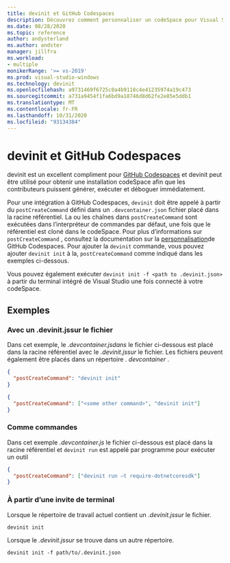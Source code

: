 ```yaml
---
title: devinit et GitHub Codespaces
description: Découvrez comment personnaliser un codeSpace pour Visual Studio à l’aide de devinit.
ms.date: 08/28/2020
ms.topic: reference
author: andysterland
ms.author: andster
manager: jillfra
ms.workload:
- multiple
monikerRange: '>= vs-2019'
ms.prod: visual-studio-windows
ms.technology: devinit
ms.openlocfilehash: a9731469f6725c0a4b9118c4e41235974a19c473
ms.sourcegitcommit: a731a9454f1fa6bd9a18746d8d62fe2e85e5ddb1
ms.translationtype: MT
ms.contentlocale: fr-FR
ms.lasthandoff: 10/31/2020
ms.locfileid: "93134384"
---
```

# <a name="devinit-and-github-codespaces"></a>devinit et GitHub Codespaces

devinit est un excellent compliment pour [GitHub Codespaces](https://github.com/features/codespaces) et devinit peut être utilisé pour obtenir une installation codeSpace afin que les contributeurs puissent générer, exécuter et déboguer immédiatement.

Pour une intégration à GitHub Codespaces, `devinit` doit être appelé à partir du `postCreateCommand` défini dans un `.devcontainer.json` fichier placé dans la racine référentiel. La ou les chaînes dans `postCreateCommand` sont exécutées dans l’interpréteur de commandes par défaut, une fois que le référentiel est cloné dans le codeSpace. Pour plus d’informations sur `postCreateCommand` , consultez la documentation sur la [personnalisation](https://docs.github.com/github/developing-online-with-codespaces/configuring-codespaces-for-your-project)de GitHub Codespaces. Pour ajouter la `devinit` commande, vous pouvez ajouter `devinit init` à la, `postCreateCommand` comme indiqué dans les exemples ci-dessous.

Vous pouvez également exécuter `devinit init -f <path to .devinit.json>` à partir du terminal intégré de Visual Studio une fois connecté à votre codeSpace.

## <a name="examples"></a>Exemples

### <a name="with-a-devinitjson-file"></a>Avec un .devinit.jssur le fichier
Dans cet exemple, le _.devcontainer.jsdans_ le fichier ci-dessous est placé dans la racine référentiel avec le _.devinit.jssur_ le fichier. Les fichiers peuvent également être placés dans un répertoire _. devcontainer_ .

```json
{
  "postCreateCommand": "devinit init"
}
```

```json
{
  "postCreateCommand": ["<some other command>", "devinit init"]
}
```

### <a name="as-commands"></a>Comme commandes
Dans cet exemple _.devcontainer.js_ le fichier ci-dessous est placé dans la racine référentiel et `devinit run` est appelé par programme pour exécuter un outil  

```json
{
  "postCreateCommand": ["devinit run –t require-dotnetcoresdk"]
}
```

### <a name="from-a-terminal-prompt"></a>À partir d’une invite de terminal

Lorsque le répertoire de travail actuel contient un _.devinit.jssur_ le fichier.

```console
devinit init
```

Lorsque le _.devinit.jssur_ se trouve dans un autre répertoire.

```console
devinit init -f path/to/.devinit.json
```
